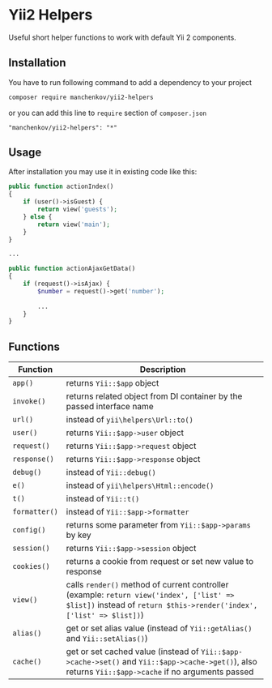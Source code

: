 # Yii2 Helpers

Useful short helper functions to work with default Yii 2 components.

## Installation

You have to run following command to add a dependency to your project

```bash
composer require manchenkov/yii2-helpers
```

or you can add this line to `require` section of `composer.json`

```
"manchenkov/yii2-helpers": "*"
```

## Usage

After installation you may use it in existing code like this:

```php
public function actionIndex()
{
    if (user()->isGuest) {
        return view('guests');
    } else {
        return view('main');
    }
}

...

public function actionAjaxGetData()
{
    if (request()->isAjax) {
        $number = request()->get('number');
        
        ...
    }
}
```

## Functions

| Function      | Description |
| ------------- | ----------- |
| `app()`       | returns `Yii::$app` object |
| `invoke()`    | returns related object from DI container by the passed interface name |
| `url()`       | instead of `yii\helpers\Url::to()` |
| `user()`      | returns `Yii::$app->user` object |
| `request()`   | returns `Yii::$app->request` object |
| `response()`  | returns `Yii::$app->response` object |
| `debug()`     | instead of `Yii::debug()` |
| `e()`         | instead of `yii\helpers\Html::encode()` |
| `t()`         | instead of `Yii::t()` |
| `formatter()` | instead of `Yii::$app->formatter` |
| `config()`    | returns some parameter from `Yii::$app->params` by key |
| `session()`   | returns `Yii::$app->session` object |
| `cookies()`   | returns a cookie from request or set new value to response |
| `view()`      | calls `render()` method of current controller (example: `return view('index', ['list' => $list])` instead of `return $this->render('index', ['list' => $list])`) |
| `alias()`     | get or set alias value (instead of `Yii::getAlias()` and `Yii::setAlias()`) |
| `cache()`     | get or set cached value (instead of `Yii::$app->cache->set()` and `Yii::$app->cache->get()`), also returns `Yii::$app->cache` if no arguments passed |